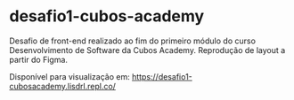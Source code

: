 # desafio1-cubos-academy
Desafio de front-end realizado ao fim do primeiro módulo do curso Desenvolvimento de Software da Cubos Academy.
Reprodução de layout a partir do Figma.

Disponível para visualização em: https://desafio1-cubosacademy.lisdrl.repl.co/
